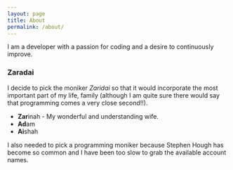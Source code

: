 ```yaml
---
layout: page
title: About
permalink: /about/
---
```


I am a developer with a passion for coding and a desire to continuously improve.

### Zaradai

I decide to pick the moniker *Zaridai* so that it would incorporate the most important part of my life, family (although I am quite sure there would say that
programming comes a very close second!!).

* **Zar**inah - My wonderful and understanding wife.
* **Ad**am
* **Ai**shah

I also needed to pick a programming moniker because Stephen Hough has become so common and I have been too slow to grab the available account names.

